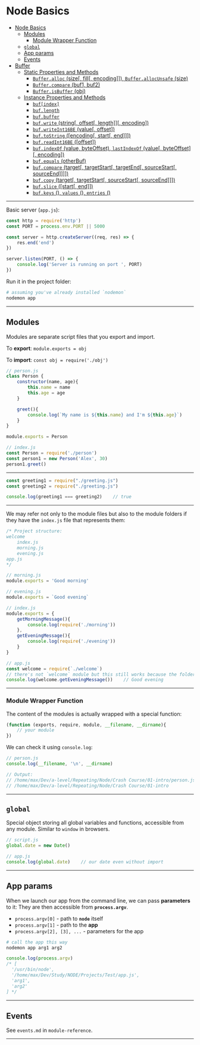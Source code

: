 # Node Basics

- [Node Basics](#node-basics)
	- [Modules](#modules)
		- [Module Wrapper Function](#module-wrapper-function)
	- [`global`](#global)
	- [App params](#app-params)
	- [Events](#events)
- [Buffer](#buffer)
	- [Static Properties and Methods](#static-properties-and-methods)
		- [`Buffer.alloc` (size[, fill[, encoding]]), `Buffer.allocUnsafe` (size)](#bufferalloc-size-fill-encoding-bufferallocunsafe-size)
		- [`Buffer.compare` (buf1, buf2)](#buffercompare-buf1-buf2)
		- [`Buffer.isBuffer` (obj)](#bufferisbuffer-obj)
	- [Instance Properties and Methods](#instance-properties-and-methods)
		- [`buf[index]`](#bufindex)
		- [`buf.length`](#buflength)
		- [`buf.buffer`](#bufbuffer)
		- [`buf.write` (string[, offset[, length]][, encoding])](#bufwrite-string-offset-length-encoding)
		- [`buf.writeInt16BE` (value[, offset])](#bufwriteint16be-value-offset)
		- [`buf.toString` ([encoding[, start[, end]]])](#buftostring-encoding-start-end)
		- [`buf.readInt16BE` ([offset])](#bufreadint16be-offset)
		- [`buf.indexOf` (value, byteOffset), `lastIndexOf` (value[, byteOffset][, encoding])](#bufindexof-value-byteoffset-lastindexof-value-byteoffset-encoding)
		- [`buf.equals` (otherBuf)](#bufequals-otherbuf)
		- [`buf.compare` (target[, targetStart[, targetEnd[, sourceStart[, sourceEnd]]]])](#bufcompare-target-targetstart-targetend-sourcestart-sourceend)
		- [`buf.copy` (target[, targetStart[, sourceStart[, sourceEnd]]])](#bufcopy-target-targetstart-sourcestart-sourceend)
		- [`buf.slice` ([start[, end]])](#bufslice-start-end)
		- [`buf.keys` (), `values` (), `entries` ()](#bufkeys--values--entries-)


***

Basic server (`app.js`):

```js
const http = require('http')
const PORT = process.env.PORT || 5000

const server = http.createServer((req, res) => {
	res.end('end')
})

server.listen(PORT, () => {
	console.log('Server is running on port ', PORT) 
})
```

Run it in the project folder: 

```bash
# assuming you've already installed `nodemon`
nodemon app
```

***



## Modules

Modules are separate script files that you export and import. 

To **export**: `module.exports = obj`

To **import**: `const obj = require('./obj')`

```javascript
// person.js
class Person {
	constructor(name, age){
		this.name = name
		this.age = age
	}

	greet(){
		console.log(`My name is ${this.name} and I'm ${this.age}`)
	}
}

module.exports = Person
```

```javascript
// index.js
const Person = require('./person')
const person1 = new Person('Alex', 30)
person1.greet()
```

***

```js
const greeting1 = require("./greeting.js")
const greeting2 = require("./greeting.js")

console.log(greeting1 === greeting2)	// true
```

***

We may refer not only to the module files but also to the module folders if they have the `index.js` file that represents them:

```js
/* Project structure:
welcome
	index.js
	morning.js
	evening.js
app.js
*/

// morning.js
module.exports = 'Good morning'

// evening.js
module.exports = `Good evening`

// index.js
module.exports = {
	getMorningMessage(){
		console.log(require('./morning'))
	},
	getEveningMessage(){
		console.log(require('./evening'))
	}
}

// app.js
const welcome = require(`./welcome`)	
// there's not `welcome` module but this still works because the folder `module` has `index.js` inside
console.log(welcome.getEveningMessage())	// Good evening
```

***


### Module Wrapper Function

The content of the modules is actually wrapped with a special function:

```javascript
(function (exports, require, module, __filename, __dirname){
	// your module
})
```

We can check it using  `console.log`:

```javascript
// person.js
console.log(__filename, '\n', __dirname)

// Output:
// /home/max/Dev/a-level/Repeating/Node/Crash Course/01-intro/person.js
// /home/max/Dev/a-level/Repeating/Node/Crash Course/01-intro
```

***


## `global`

Special object storing all global variables and functions, accessible from any module. Similar to `window` in browsers.

```js
// script.js
global.date = new Date()

// app.js
console.log(global.date)	// our date even without import
```

***


## App params

When we launch our app from the command line, we can pass **parameters** to it: They are then accessible from **`process.argv`**. 

- `process.argv[0]` - path to **`node`** itself
- `process.argv[1]` - path to the **app**
- `process.argv[2], [3], ...` - parameters for the app

```bash
# call the app this way
nodemon app arg1 arg2
```

```js
console.log(process.argv)
/* [
  '/usr/bin/node',
  '/home/max/Dev/Study/NODE/Projects/Test/app.js',
  'arg1',
  'arg2'
] */
```

***



## Events

See `events.md` in `module-reference`.

***



